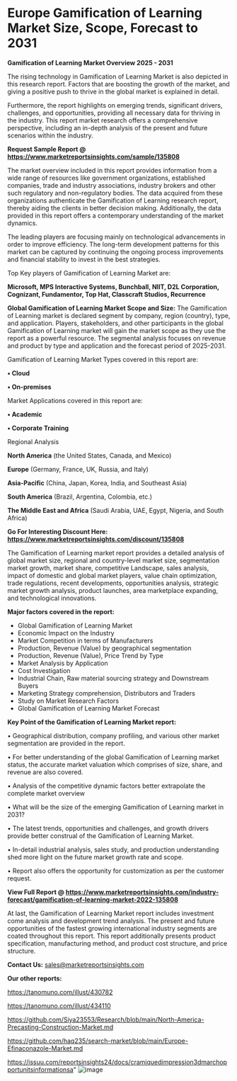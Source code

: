 # Europe Gamification of Learning Market Size, Scope, Forecast to 2031

<Strong> Gamification of Learning Market Overview 2025 - 2031</strong>

The rising technology in Gamification of Learning Market is also depicted in this research report. Factors that are boosting the growth of the market, and giving a positive push to thrive in the global market is explained in detail.

Furthermore, the report highlights on emerging trends, significant drivers, challenges, and opportunities, providing all necessary data for thriving in the industry. This report market research offers a comprehensive perspective, including an in-depth analysis of the present and future scenarios within the industry.

<strong>Request Sample Report @ <a href=https://www.marketreportsinsights.com/sample/135808>https://www.marketreportsinsights.com/sample/135808</a></strong>

The market overview included in this report provides information from a wide range of resources like government organizations, established companies, trade and industry associations, industry brokers and other such regulatory and non-regulatory bodies. The data acquired from these organizations authenticate the Gamification of Learning research report, thereby aiding the clients in better decision making. Additionally, the data provided in this report offers a contemporary understanding of the market dynamics.

The leading players are focusing mainly on technological advancements in order to improve efficiency. The long-term development patterns for this market can be captured by continuing the ongoing process improvements and financial stability to invest in the best strategies.

Top Key players of Gamification of Learning Market are:

<strong>Microsoft, MPS Interactive Systems, Bunchball, NIIT, D2L Corporation, Cognizant, Fundamentor, Top Hat, Classcraft Studios, Recurrence</strong>

<strong><b>Global Gamification of Learning Market Scope and Size:</b></strong>
The Gamification of Learning market is declared segment by company, region (country), type, and application. Players, stakeholders, and other participants in the global Gamification of Learning market will gain the market scope as they use the report as a powerful resource. The segmental analysis focuses on revenue and product by type and application and the forecast period of 2025-2031.

Gamification of Learning Market Types covered in this report are:

<strong>• Cloud

• On-premises</strong>

Market Applications covered in this report are:

<strong>• Academic

• Corporate Training</strong> 

Regional Analysis

<strong>North America</strong> (the United States, Canada, and Mexico)

<strong>Europe</strong> (Germany, France, UK, Russia, and Italy)

<strong>Asia-Pacific</strong> (China, Japan, Korea, India, and Southeast Asia)

<strong>South America</strong> (Brazil, Argentina, Colombia, etc.)

<strong>The Middle East and Africa</strong> (Saudi Arabia, UAE, Egypt, Nigeria, and South Africa)

<strong>Go For Interesting Discount Here: <a href=https://www.marketreportsinsights.com/discount/135808>https://www.marketreportsinsights.com/discount/135808</a></strong>

The Gamification of Learning market report provides a detailed analysis of global market size, regional and country-level market size, segmentation market growth, market share, competitive Landscape, sales analysis, impact of domestic and global market players, value chain optimization, trade regulations, recent developments, opportunities analysis, strategic market growth analysis, product launches, area marketplace expanding, and technological innovations.

<strong><b>Major factors covered in the report:</b></strong>
<ul>
  <li>Global Gamification of Learning Market </li>
  <li>Economic Impact on the Industry</li>
  <li>Market Competition in terms of Manufacturers</li>
  <li>Production, Revenue (Value) by geographical segmentation</li>
  <li>Production, Revenue (Value), Price Trend by Type</li>
  <li>Market Analysis by Application</li>
  <li>Cost Investigation</li>
  <li>Industrial Chain, Raw material sourcing strategy and Downstream Buyers</li>
  <li>Marketing Strategy comprehension, Distributors and Traders</li>
  <li>Study on Market Research Factors</li>
  <li>Global Gamification of Learning Market Forecast</li>
</ul>

<strong><b>Key Point of the Gamification of Learning Market report:</b></strong>

• Geographical distribution, company profiling, and various other market segmentation are provided in the report.

• For better understanding of the global Gamification of Learning market status, the accurate market valuation which comprises of size, share, and revenue are also covered.

• Analysis of the competitive dynamic factors better extrapolate the complete market overview

• What will be the size of the emerging Gamification of Learning market in 2031?

• The latest trends, opportunities and challenges, and growth drivers provide better construal of the Gamification of Learning Market.

• In-detail industrial analysis, sales study, and production understanding shed more light on the future market growth rate and scope.

• Report also offers the opportunity for customization as per the customer request.

<strong><b>View Full Report @ <a href=https://www.marketreportsinsights.com/industry-forecast/gamification-of-learning-market-2022-135808>https://www.marketreportsinsights.com/industry-forecast/gamification-of-learning-market-2022-135808</a></b></strong>


At last, the Gamification of Learning Market report includes investment come analysis and development trend analysis. The present and future opportunities of the fastest growing international industry segments are coated throughout this report. This report additionally presents product specification, manufacturing method, and product cost structure, and price structure.

<strong>Contact Us:</strong>
sales@marketreportsinsights.com

<strong>Our other reports:</strong>

<a href=https://tanomuno.com/illust/430782>https://tanomuno.com/illust/430782</a>

<a href=https://tanomuno.com/illust/434110>https://tanomuno.com/illust/434110</a>

<a href=https://github.com/Siya23553/Research/blob/main/North-America-Precasting-Construction-Market.md>https://github.com/Siya23553/Research/blob/main/North-America-Precasting-Construction-Market.md</a>

<a href=https://github.com/haq235/search-market/blob/main/Europe-Efinaconazole-Market.md>https://github.com/haq235/search-market/blob/main/Europe-Efinaconazole-Market.md</a>

<a href=https://issuu.com/reportsinsights24/docs/cramiquedimpression3dmarchopportunitsinformationsa>https://issuu.com/reportsinsights24/docs/cramiquedimpression3dmarchopportunitsinformationsa</a>"
![image](https://github.com/user-attachments/assets/1195c019-0168-4bcc-8f00-cae9324e2616)
